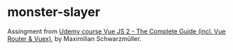 # monster-slayer

Assingment from  [Udemy course Vue JS 2 - The Complete Guide (incl. Vue Router & Vuex)](https://www.udemy.com/vuejs-2-the-complete-guide/learn/v4/overview), by 
Maximilian Schwarzmüller. 
